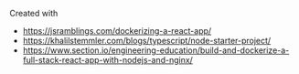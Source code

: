 Created with 

- https://jsramblings.com/dockerizing-a-react-app/
- https://khalilstemmler.com/blogs/typescript/node-starter-project/
- https://www.section.io/engineering-education/build-and-dockerize-a-full-stack-react-app-with-nodejs-and-nginx/
